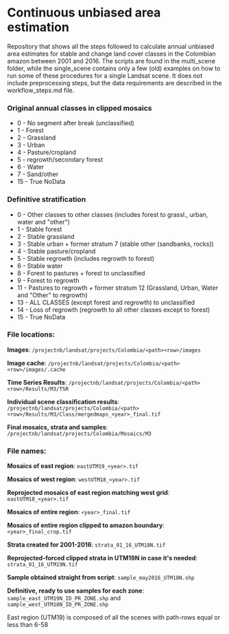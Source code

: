 # Continuous unbiased area estimation
Repository that shows all the steps followed to calculate annual unbiased area estimates for stable and change land cover classes in the Colombian amazon between 2001 and 2016. The scripts are found in the multi_scene folder, while the single_scene contains only a few (old) examples on how to run some of these procedures for a single Landsat scene. It does not include preprocessing steps, but the data requirements are described in the workflow_steps.md file.

### Original annual classes in clipped mosaics

* 0 - No segment after break (unclassified)
* 1 - Forest
* 2 - Grassland
* 3 - Urban
* 4 - Pasture/cropland
* 5 - regrowth/secondary forest
* 6 - Water
* 7 - Sand/other
* 15 - True NoData

### Definitive stratification 

* 0 - Other classes to other classes (includes forest to grassl., urban, water and "other")
* 1 - Stable forest
* 2 - Stable grassland
* 3 - Stable urban + former stratum 7 (stable other (sandbanks, rocks))
* 4 - Stable pasture/cropland
* 5 - Stable regrowth (includes regrowth to forest)
* 6 - Stable water
* 8 - Forest to pastures + forest to unclassified
* 9 - Forest to regrowth
* 11 - Pastures to regrowth + former stratum 12 (Grassland, Urban, Water and "Other" to regrowth)
* 13 - ALL CLASSES (except forest and regrowth) to unclassified
* 14 - Loss of regrowth (regrowth to all other classes except to forest)
* 15 - True NoData

### File locations:

**Images**: `/projectnb/landsat/projects/Colombia/<path><row>/images`

**Image cache**: `/projectnb/landsat/projects/Colombia/<path><row>/images/.cache` 

**Time Series Results**: `/projectnb/landsat/projects/Colombia/<path><row>/Results/M3/TSR`

**Individual scene classification results**: 
`/projectnb/landsat/projects/Colombia/<path><row>/Results/M3/Class/mergedmaps_<year>_final.tif`

**Final mosaics, strata and samples**: `/projectnb/landsat/projects/Colombia/Mosaics/M3`

### File names:

**Mosaics of east region**: `eastUTM19_<year>.tif`

**Mosaics of west region**: `westUTM18_<year>.tif`

**Reprojected mosaics of east region matching west grid**: `eastUTM18_<year>.tif`

**Mosaics of entire region**: `<year>_final.tif`

**Mosaics of entire region clipped to amazon boundary**: `<year>_final_crop.tif`

**Strata created for 2001-2016**: `strata_01_16_UTM18N.tif`

**Reprojected-forced clipped strata in UTM19N in case it's needed**: `strata_01_16_UTM19N.tif`

**Sample obtained straight from script**: `sample_may2016_UTM18N.shp`

**Definitive, ready to use samples for each zone**: 
`sample_east_UTM19N_ID_PR_ZONE.shp` and `sample_west_UTM18N_ID_PR_ZONE.shp`

East region (UTM19) is composed of all the scenes with path-rows equal or less than 6-58

